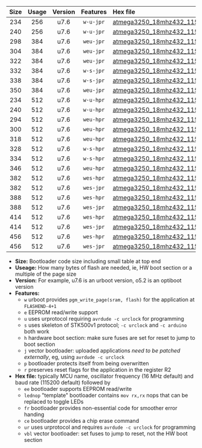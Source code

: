 |Size|Usage|Version|Features|Hex file|
|:-:|:-:|:-:|:-:|:--|
|234|256|u7.6|`w-u-jpr`|[atmega3250_18mhz432_115200bps_ur_vbl.hex](https://raw.githubusercontent.com/stefanrueger/urboot/main/atmega3250_18mhz432_115200bps_ur_vbl.hex)|
|240|256|u7.6|`w-u-jpr`|[atmega3250_18mhz432_115200bps_lednop_ur_vbl.hex](https://raw.githubusercontent.com/stefanrueger/urboot/main/atmega3250_18mhz432_115200bps_lednop_ur_vbl.hex)|
|298|384|u7.6|`weu-jpr`|[atmega3250_18mhz432_115200bps_ee_ur_vbl.hex](https://raw.githubusercontent.com/stefanrueger/urboot/main/atmega3250_18mhz432_115200bps_ee_ur_vbl.hex)|
|304|384|u7.6|`weu-jpr`|[atmega3250_18mhz432_115200bps_ee_lednop_ur_vbl.hex](https://raw.githubusercontent.com/stefanrueger/urboot/main/atmega3250_18mhz432_115200bps_ee_lednop_ur_vbl.hex)|
|322|384|u7.6|`weu-jpr`|[atmega3250_18mhz432_115200bps_ee_lednop_fr_ur_vbl.hex](https://raw.githubusercontent.com/stefanrueger/urboot/main/atmega3250_18mhz432_115200bps_ee_lednop_fr_ur_vbl.hex)|
|332|384|u7.6|`w-s-jpr`|[atmega3250_18mhz432_115200bps_vbl.hex](https://raw.githubusercontent.com/stefanrueger/urboot/main/atmega3250_18mhz432_115200bps_vbl.hex)|
|338|384|u7.6|`w-s-jpr`|[atmega3250_18mhz432_115200bps_lednop_vbl.hex](https://raw.githubusercontent.com/stefanrueger/urboot/main/atmega3250_18mhz432_115200bps_lednop_vbl.hex)|
|350|384|u7.6|`weu-jpr`|[atmega3250_18mhz432_115200bps_ee_lednop_fr_ce_ur_vbl.hex](https://raw.githubusercontent.com/stefanrueger/urboot/main/atmega3250_18mhz432_115200bps_ee_lednop_fr_ce_ur_vbl.hex)|
|234|512|u7.6|`w-u-hpr`|[atmega3250_18mhz432_115200bps_ur.hex](https://raw.githubusercontent.com/stefanrueger/urboot/main/atmega3250_18mhz432_115200bps_ur.hex)|
|240|512|u7.6|`w-u-hpr`|[atmega3250_18mhz432_115200bps_lednop_ur.hex](https://raw.githubusercontent.com/stefanrueger/urboot/main/atmega3250_18mhz432_115200bps_lednop_ur.hex)|
|294|512|u7.6|`weu-hpr`|[atmega3250_18mhz432_115200bps_ee_ur.hex](https://raw.githubusercontent.com/stefanrueger/urboot/main/atmega3250_18mhz432_115200bps_ee_ur.hex)|
|300|512|u7.6|`weu-hpr`|[atmega3250_18mhz432_115200bps_ee_lednop_ur.hex](https://raw.githubusercontent.com/stefanrueger/urboot/main/atmega3250_18mhz432_115200bps_ee_lednop_ur.hex)|
|318|512|u7.6|`weu-hpr`|[atmega3250_18mhz432_115200bps_ee_lednop_fr_ur.hex](https://raw.githubusercontent.com/stefanrueger/urboot/main/atmega3250_18mhz432_115200bps_ee_lednop_fr_ur.hex)|
|328|512|u7.6|`w-s-hpr`|[atmega3250_18mhz432_115200bps.hex](https://raw.githubusercontent.com/stefanrueger/urboot/main/atmega3250_18mhz432_115200bps.hex)|
|334|512|u7.6|`w-s-hpr`|[atmega3250_18mhz432_115200bps_lednop.hex](https://raw.githubusercontent.com/stefanrueger/urboot/main/atmega3250_18mhz432_115200bps_lednop.hex)|
|346|512|u7.6|`weu-hpr`|[atmega3250_18mhz432_115200bps_ee_lednop_fr_ce_ur.hex](https://raw.githubusercontent.com/stefanrueger/urboot/main/atmega3250_18mhz432_115200bps_ee_lednop_fr_ce_ur.hex)|
|382|512|u7.6|`wes-hpr`|[atmega3250_18mhz432_115200bps_ee.hex](https://raw.githubusercontent.com/stefanrueger/urboot/main/atmega3250_18mhz432_115200bps_ee.hex)|
|382|512|u7.6|`wes-jpr`|[atmega3250_18mhz432_115200bps_ee_vbl.hex](https://raw.githubusercontent.com/stefanrueger/urboot/main/atmega3250_18mhz432_115200bps_ee_vbl.hex)|
|388|512|u7.6|`wes-hpr`|[atmega3250_18mhz432_115200bps_ee_lednop.hex](https://raw.githubusercontent.com/stefanrueger/urboot/main/atmega3250_18mhz432_115200bps_ee_lednop.hex)|
|388|512|u7.6|`wes-jpr`|[atmega3250_18mhz432_115200bps_ee_lednop_vbl.hex](https://raw.githubusercontent.com/stefanrueger/urboot/main/atmega3250_18mhz432_115200bps_ee_lednop_vbl.hex)|
|414|512|u7.6|`wes-hpr`|[atmega3250_18mhz432_115200bps_ee_lednop_fr.hex](https://raw.githubusercontent.com/stefanrueger/urboot/main/atmega3250_18mhz432_115200bps_ee_lednop_fr.hex)|
|414|512|u7.6|`wes-jpr`|[atmega3250_18mhz432_115200bps_ee_lednop_fr_vbl.hex](https://raw.githubusercontent.com/stefanrueger/urboot/main/atmega3250_18mhz432_115200bps_ee_lednop_fr_vbl.hex)|
|456|512|u7.6|`wes-hpr`|[atmega3250_18mhz432_115200bps_ee_lednop_fr_ce.hex](https://raw.githubusercontent.com/stefanrueger/urboot/main/atmega3250_18mhz432_115200bps_ee_lednop_fr_ce.hex)|
|456|512|u7.6|`wes-jpr`|[atmega3250_18mhz432_115200bps_ee_lednop_fr_ce_vbl.hex](https://raw.githubusercontent.com/stefanrueger/urboot/main/atmega3250_18mhz432_115200bps_ee_lednop_fr_ce_vbl.hex)|

- **Size:** Bootloader code size including small table at top end
- **Useage:** How many bytes of flash are needed, ie, HW boot section or a multiple of the page size
- **Version:** For example, u7.6 is an urboot version, o5.2 is an optiboot version
- **Features:**
  + `w` urboot provides `pgm_write_page(sram, flash)` for the application at `FLASHEND-4+1`
  + `e` EEPROM read/write support
  + `u` uses urprotocol requiring `avrdude -c urclock` for programming
  + `s` uses skeleton of STK500v1 protocol; `-c urclock` and `-c arduino` both work
  + `h` hardware boot section: make sure fuses are set for reset to jump to boot section
  + `j` vector bootloader: uploaded applications *need to be patched externally*, eg, using `avrdude -c urclock`
  + `p` bootloader protects itself from being overwritten
  + `r` preserves reset flags for the application in the register R2
- **Hex file:** typically MCU name, oscillator frequency (16 MHz default) and baud rate (115200 default) followed by
  + `ee` bootloader supports EEPROM read/write
  + `lednop` "template" bootloader contains `mov rx,rx` nops that can be replaced to toggle LEDs
  + `fr` bootloader provides non-essential code for smoother error handing
  + `ce` bootloader provides a chip erase command
  + `ur` uses urprotocol and requires `avrdude -c urclock` for programming
  + `vbl` vector bootloader: set fuses to jump to reset, not the HW boot section
